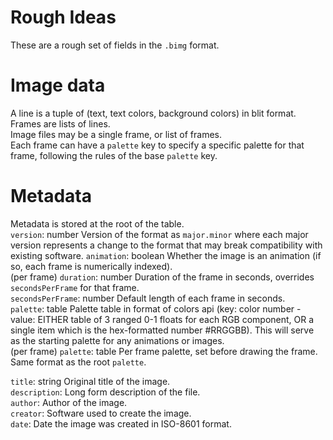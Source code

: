 # Rough Ideas  
These are a rough set of fields in the `.bimg` format.  

# Image data
A line is a tuple of (text, text colors, background colors) in blit format.  
Frames are lists of lines.  
Image files may be a single frame, or list of frames.  
Each frame can have a `palette` key to specify a specific palette for that frame, following the rules of the base `palette` key.
  
# Metadata
Metadata is stored at the root of the table.    
`version`: number Version of the format as `major.minor` where each major version represents a change to the format that may break compatibility with existing software.
`animation`: boolean Whether the image is an animation (if so, each frame is numerically indexed).  
(per frame) `duration`: number Duration of the frame in seconds, overrides `secondsPerFrame` for that frame.  
`secondsPerFrame`: number Default length of each frame in seconds.  
`palette`: table Palette table in format of colors api (key: color number - value: EITHER table of 3 ranged 0-1 floats for each RGB component, OR a single item which is the hex-formatted number #RRGGBB). This will serve as the starting palette for any animations or images.   
(per frame) `palette`: table Per frame palette, set before drawing the frame. Same format as the root `palette`.

`title`: string Original title of the image.  
`description`: Long form description of the file.  
`author`: Author of the image.  
`creator`: Software used to create the image.  
`date`: Date the image was created in ISO-8601 format.  
